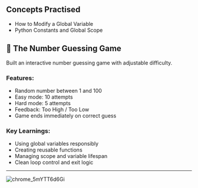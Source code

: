 ## Concepts Practised
- How to Modify a Global Variable
- Python Constants and Global Scope

## 🧠 The Number Guessing Game
Built an interactive number guessing game with adjustable difficulty.

### Features:
- Random number between 1 and 100
- Easy mode: 10 attempts
- Hard mode: 5 attempts
- Feedback: Too High / Too Low
- Game ends immediately on correct guess

### Key Learnings:
- Using global variables responsibly
- Creating reusable functions
- Managing scope and variable lifespan
- Clean loop control and exit logic
---
![chrome_5mYTT6d6Gi](https://github.com/user-attachments/assets/5b9d88af-489d-4d3c-88b5-d78d3eecef81)
